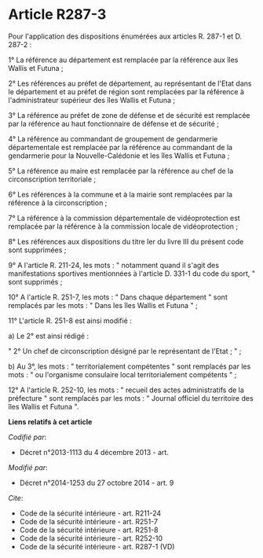 # Article R287-3

Pour l'application des dispositions énumérées aux articles R. 287-1 et D. 287-2 : 

1° La référence au département est remplacée par la référence aux îles Wallis et Futuna ; 

2° Les références au préfet de département, au représentant de l'Etat dans le département et au préfet de région sont
remplacées par la référence à l'administrateur supérieur des îles Wallis et Futuna ; 

3° La référence au préfet de zone de défense et de sécurité est remplacée par la référence au haut fonctionnaire de défense
et de sécurité ; 

4° La référence au commandant de groupement de gendarmerie départementale est remplacée par la référence au commandant de la
gendarmerie pour la Nouvelle-Calédonie et les îles Wallis et Futuna ; 

5° La référence au maire est remplacée par la référence au chef de la circonscription territoriale ; 

6° Les références à la commune et à la mairie sont remplacées par la référence à la circonscription ; 

7° La référence à la commission départementale de vidéoprotection est remplacée par la référence à la commission locale de
vidéoprotection ; 

8° Les références aux dispositions du titre Ier du livre III du présent code sont supprimées ; 

9° A l'article R. 211-24, les mots : " notamment quand il s'agit des manifestations sportives mentionnées à l'article D.
331-1 du code du sport, " sont supprimés ; 

10° A l'article R. 251-7, les mots : " Dans chaque département " sont remplacés par les mots : " Dans les îles Wallis et
Futuna " ; 

11° L'article R. 251-8 est ainsi modifié : 

a) Le 2° est ainsi rédigé : 

" 2° Un chef de circonscription désigné par le représentant de l'Etat ; " ; 

b) Au 3°, les mots : " territorialement compétentes " sont remplacés par les mots : " ou l'organisme consulaire local
territorialement compétents " ; 

12° A l'article R. 252-10, les mots : " recueil des actes administratifs de la préfecture " sont remplacés par les mots : "
Journal officiel du territoire des îles Wallis et Futuna ".

**Liens relatifs à cet article**

_Codifié par_:

  - Décret n°2013-1113 du 4 décembre 2013 - art.

_Modifié par_:

  - Décret n°2014-1253 du 27 octobre 2014 - art. 9

_Cite_:

  - Code de la sécurité intérieure - art. R211-24
  - Code de la sécurité intérieure - art. R251-7
  - Code de la sécurité intérieure - art. R251-8
  - Code de la sécurité intérieure - art. R252-10
  - Code de la sécurité intérieure - art. R287-1 (VD)
